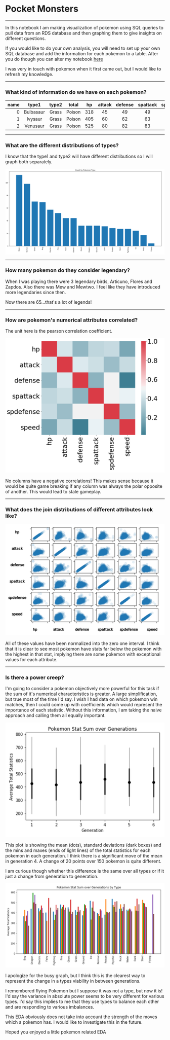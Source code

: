# Pocket Monsters
-----

In this notebook I am making visualization of pokemon using SQL queries to pull data from an RDS database and then graphing them to give insights on different questions.

If you would like to do your own analysis, you will need to set up your own SQL database and add the information for each pokemon to a table. After you do though you can alter my notebook [here](https://github.com/ajperry2/Pokemon_EDA/blob/master/Pocket%20Monsters%20EDA.ipynb)

I was very in touch with pokemon when it first came out, but I would like to refresh my knowledge.

-----

### What kind of information do we have on each pokemon?

| name |	type1 |	type2 |	total |	hp |attack |defense |spattack |spdefense |speed |generation |legendary|id|
|---:|:-----:|:-----:|:-----:|:-----:|:-----:|:-----:|:-----:|:-----:|:-----:|:-----:|:-----:|---:|
|0 	|Bulbasaur |Grass|Poison|318|45|49|49| 65|65| 45| 1 |False| 1|
|1 |	Ivysaur| 	Grass| 	Poison |	405|60| 62| 63| 80| 80| 60| 1| False| 2|
|2 |	Venusaur 	|Grass 	|Poison |	525 |80 |82 |83 |100 |100 |80 |1 |False |3|

-----


### What are the different distributions of types?

I know that the type1 and type2 will have different distributions so I will graph both separately.

![Distribution of types](images/count_by_type.png)

-----


### How many pokemon do they consider legendary?

When I was playing there were 3 legendary birds, Articuno, Flores and Zapdos. Also there was Mew and Mewtwo. I feel like they have introduced more legendaries since then.

Now there are 65...that's a lot of legends!

-----

### How are pokemon's numerical attributes correlated?

The unit here is the pearson correlation coefficient.

![Correlation of Attributes](images/corr.png)

No columns have a negative correlations! This makes sense because it would be quite game breaking if any column was always the polar opposite of another. This would lead to stale gameplay.

-----

### What does the join distributions of different attributes look like?

![Joint distribution of Attributes](images/scatter.png)

All of these values have been normalized into the zero one interval. I think that it is clear to see most pokemon have stats far below the pokemon with the highest in that stat, implying there are some pokemon with exceptional values for each attribute.

-----

### Is there a power creep?

I'm going to consider a pokemon objectively more powerful for this task if the sum of it's numerical characteristics is greater. A large simplification, but true most of the time I'd say. I wish I had data on  which pokemon win matches, then I could come up with coefficients which would represent the importance of each statistic. Without this information, I am taking the naive approach and calling them all equally important.

![Stat Sum Box Plot](images/box_sum.png)

This plot is showing the mean (dots), standard deviations (dark boxes) and the mins and maxes (ends of light lines) of the total statistics for each pokemon in each generation. I think there is a significant move of the mean in generation 4. A change of 20 points over 150 pokemon is quite different.

I am curious though whether this difference is the same over all types or if it just a change from generation to generation.

![Stat Sum Box Plot by Type](images/granular.png)

I apologize for the busy graph, but I think this is the clearest way to represent the change in a types viability in between generations.

I remembered flying Pokemon but I suppose it was not a type, but now it is! I'd say the variance in absolute power seems to be very different for various types. I'd say this implies to me that they use types to balance each other and are responding to various imbalances.

This EDA obviously does not take into account the strength of the moves which a pokemon has. I would like to investigate this in the future.

Hoped you enjoyed a little pokemon related EDA

